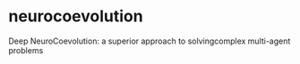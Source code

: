 # neurocoevolution
Deep NeuroCoevolution: a superior approach to solvingcomplex multi-agent problems

